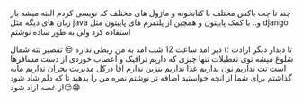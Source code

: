 چند تا چت باکس مختلف با کتابخونه و ماژول های مختلف کد نویسی کردم البته میشه باز زبان های دیگه مثل java و.. با کمک پاییتون و همچین از پلتفرم های پاییتون مثل django  استفاده کرد ولی به طور ساده نوشتم

 تا دیدار دیگر ارادت :) 
 دیر امد ساعت 12 شب امد به من ربطی نداره 😒 تقصیر نته شمال شلوغ میشه توی تعطیلات تنها چیزی که داریم ترافیک و اعصاب خوردی از دست مسافرها است نت نداریم نون نداریم غذا نداریم بنزین ندارم اقا درکل مدیریت بحران نداریم 
 مایه گذاشتم برای شما از انچه خواستید اضافه تر نوشتم نمره من را بدهید تا که دلم شاد شود😌از غصه ازاد شود😁
